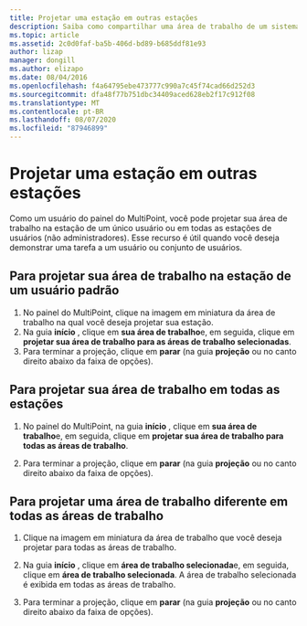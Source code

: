 ```yaml
---
title: Projetar uma estação em outras estações
description: Saiba como compartilhar uma área de trabalho de um sistema para outro nos serviços do MultiPoint
ms.topic: article
ms.assetid: 2c0d0faf-ba5b-406d-bd89-b685ddf81e93
author: lizap
manager: dongill
ms.author: elizapo
ms.date: 08/04/2016
ms.openlocfilehash: f4a64795ebe473777c990a7c45f74cad66d252d3
ms.sourcegitcommit: dfa48f77b751dbc34409aced628eb2f17c912f08
ms.translationtype: MT
ms.contentlocale: pt-BR
ms.lasthandoff: 08/07/2020
ms.locfileid: "87946899"
---
```

# <a name="project-a-station-to-other-stations"></a>Projetar uma estação em outras estações
Como um usuário do painel do MultiPoint, você pode projetar sua área de trabalho na estação de um único usuário ou em todas as estações de usuários (não administradores). Esse recurso é útil quando você deseja demonstrar uma tarefa a um usuário ou conjunto de usuários.

## <a name="to-project-your-desktop-to-a-standard-users-station"></a>Para projetar sua área de trabalho na estação de um usuário padrão

1.  No painel do MultiPoint, clique na imagem em miniatura da área de trabalho na qual você deseja projetar sua estação.
2.  Na guia **início** , clique em **sua área de trabalho**e, em seguida, clique em **projetar sua área de trabalho para as áreas de trabalho selecionadas**.
3.  Para terminar a projeção, clique em **parar** (na guia **projeção** ou no canto direito abaixo da faixa de opções).

## <a name="to-project-your-desktop-to-all-stations"></a>Para projetar sua área de trabalho em todas as estações

1.  No painel do MultiPoint, na guia **início** , clique em **sua área de trabalho**e, em seguida, clique em **projetar sua área de trabalho para todas as áreas de trabalho**.

2.  Para terminar a projeção, clique em **parar** (na guia **projeção** ou no canto direito abaixo da faixa de opções).

## <a name="to-project-a-different-desktop-to-all-desktops"></a>Para projetar uma área de trabalho diferente em todas as áreas de trabalho

1.  Clique na imagem em miniatura da área de trabalho que você deseja projetar para todas as áreas de trabalho.

2.  Na guia **início** , clique em **área de trabalho selecionada**e, em seguida, clique em **área de trabalho selecionada**. A área de trabalho selecionada é exibida em todas as áreas de trabalho.

3.  Para terminar a projeção, clique em **parar** (na guia **projeção** ou no canto direito abaixo da faixa de opções).
